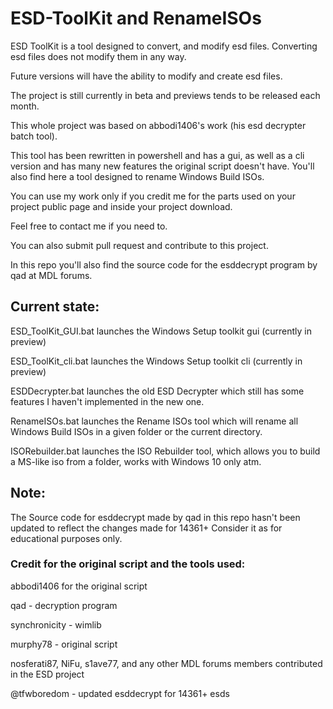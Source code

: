 # ESD-ToolKit and RenameISOs

ESD ToolKit is a tool designed to convert, and modify esd files. Converting esd files does not modify them in any way.

Future versions will have the ability to modify and create esd files.

The project is still currently in beta and previews tends to be released each month.

This whole project was based on abbodi1406's work (his esd decrypter batch tool).

This tool has been rewritten in powershell and has a gui, as well as a cli version and has many new features the original script doesn't have.
You'll also find here a tool designed to rename Windows Build ISOs.

You can use my work only if you credit me for the parts used on your project public page and inside your project download.

Feel free to contact me if you need to.

You can also submit pull request and contribute to this project.

In this repo you'll also find the source code for the esddecrypt program by qad at MDL forums.

## Current state:

ESD_ToolKit_GUI.bat launches the Windows Setup toolkit gui (currently in preview)

ESD_ToolKit_cli.bat launches the Windows Setup toolkit cli (currently in preview)

ESDDecrypter.bat launches the old ESD Decrypter which still has some features I haven't implemented in the new one.

RenameISOs.bat launches the Rename ISOs tool which will rename all Windows Build ISOs in a given folder or the current directory.

ISORebuilder.bat launches the ISO Rebuilder tool, which allows you to build a MS-like iso from a folder, works with Windows 10 only atm.

## Note:

The Source code for esddecrypt made by qad in this repo hasn't been updated to reflect the changes made for 14361+ Consider it as for educational purposes only.

### Credit for the original script and the tools used:

abbodi1406 for the original script

qad - decryption program

synchronicity - wimlib

murphy78 - original script

nosferati87, NiFu, s1ave77, and any other MDL forums members contributed in the ESD project

@tfwboredom - updated esddecrypt for 14361+ esds
